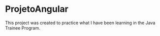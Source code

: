 # ProjetoAngular

This project was created to practice what I have been learning in the Java Trainee Program.
